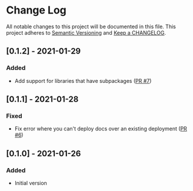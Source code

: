 # Change Log

All notable changes to this project will be documented in this file. This project adheres to [Semantic Versioning](http://semver.org/) and [Keep a CHANGELOG](http://keepachangelog.com/).

## [0.1.2] - 2021-01-29

### Added

- Add support for libraries that have subpackages ([PR #7](https://github.com/ponylang/library-documentation-action/pull/7))

## [0.1.1] - 2021-01-28

### Fixed

- Fix error where you can't deploy docs over an existing deployment ([PR #6](https://github.com/ponylang/library-documentation-action/pull/6))

## [0.1.0] - 2021-01-26

### Added

- Initial version

